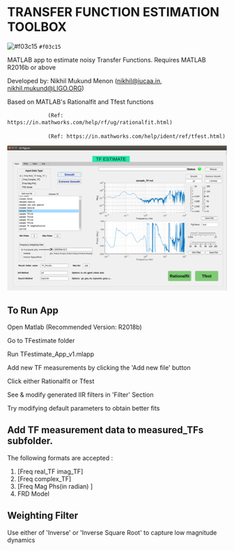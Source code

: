 # TRANSFER FUNCTION ESTIMATION TOOLBOX

![#f03c15](https://via.placeholder.com/15/f03c15/000000?text=+) `#f03c15`

MATLAB app to estimate noisy Transfer Functions. Requires MATLAB R2016b or above

Developed by: Nikhil Mukund Menon 
                        (nikhil@iucaa.in, nikhil.mukund@LIGO.ORG)

Based on MATLAB's Rationalfit and Tfest functions

                 (Ref: https://in.mathworks.com/help/rf/ug/rationalfit.html)

                 (Ref: https://in.mathworks.com/help/ident/ref/tfest.html)


![Alt text](TFestimate_App.png?raw=true "TFestimate App Screenshot")


## To Run App
Open Matlab (Recommended Version: R2018b)

Go to TFestimate folder
 
Run TFestimate_App_v1.mlapp

Add new TF measurements by clicking the 'Add new file' button

Click either Rationalfit or Tfest 

See & modify generated IIR filters in 'Filter' Section 

Try modifying default parameters to obtain better fits  

## Add TF measurement data to measured_TFs subfolder.
The following formats are accepted : 
   1. [Freq real_TF imag_TF]
   2. [Freq complex_TF]
   3. [Freq Mag Phs(in radian) ]
   4. FRD Model


## Weighting Filter

Use either of 'Inverse' or 'Inverse Square Root'  to capture low magnitude dynamics




